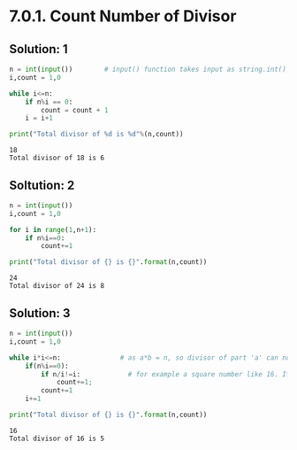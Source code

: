 
# 7.0.1. Count Number of Divisor

Solution: 1
---------


```python
n = int(input())        # input() function takes input as string.int() converts this string to integer type.
i,count = 1,0

while i<=n:
    if n%i == 0:
        count = count + 1
    i = i+1

print("Total divisor of %d is %d"%(n,count))

```

    18
    Total divisor of 18 is 6
    

Soltution: 2
---------


```python
n = int(input())
i,count = 1,0

for i in range(1,n+1):
    if n%i==0:
        count+=1

print("Total divisor of {} is {}".format(n,count))

```

    24
    Total divisor of 24 is 8
    

Solution: 3
---------



```python
n = int(input())
i,count = 1,0

while i*i<=n:               # as a*b = n, so divisor of part 'a' can not be bigger than n/b. If any 'a' divides 'n' then there is another divisor n/a = b
    if(n%i==0):
        if n/i!=i:            # for example a square number like 16. If i = 2 then 16/2 = 8 and there is two uniqe divisor but if i = 4 then 16/4 = 4. In this case only one divisor will be counted.
            count+=1;
        count+=1
    i+=1

print("Total divisor of {} is {}".format(n,count))

```

    16
    Total divisor of 16 is 5
    
